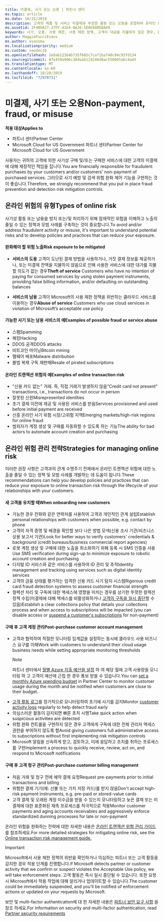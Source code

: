 ```yaml
---
title: 미결제, 사기 또는 오용 | 파트너 센터
ms.topic: article
ms.date: 10/25/2019
description: 고객의 제품 및 서비스 미결제와 부정한 활동 또는 오용을 포함하여 온라인 트랜잭션의 위험을 관리하기 위한 전략입니다.
ms.assetid: 2F4B9A27-37FF-41E4-8A26-5EAE88DD8A49
keywords: 사기, 오용, 사용 제한, 사용 제한 정책, 고객이 대금을 지불하지 않은 경우, 온라인 위험, 서비스 도용, 서비스 남용, 구독 일시 중단
author: MaggiePucciEvans
ms.author: evansma
ms.localizationpriority: medium
ms.custom: seodec18
ms.openlocfilehash: 2e8ab123b4b735f685c7caf1ba740c04c93fd134
ms.sourcegitcommit: 07e459a906c384eab114246d0ac550605abc4a45
ms.translationtype: MT
ms.contentlocale: ko-KR
ms.lasthandoff: 10/28/2019
ms.locfileid: "72978731"
---
```

# <a name="non-payment-fraud-or-misuse"></a><span data-ttu-id="c490d-104">미결제, 사기 또는 오용</span><span class="sxs-lookup"><span data-stu-id="c490d-104">Non-payment, fraud, or misuse</span></span>

<span data-ttu-id="c490d-105">**적용 대상**</span><span class="sxs-lookup"><span data-stu-id="c490d-105">**Applies to**</span></span>

-  <span data-ttu-id="c490d-106">파트너 센터</span><span class="sxs-lookup"><span data-stu-id="c490d-106">Partner Center</span></span>
-  <span data-ttu-id="c490d-107">Microsoft Cloud for US Government 파트너 센터</span><span class="sxs-lookup"><span data-stu-id="c490d-107">Partner Center for Microsoft Cloud for US Government</span></span>



<span data-ttu-id="c490d-108">사용자는 귀하의 고객에 의한 사기성 구매 및/또는 구매한 서비스에 대한 고객의 미결제에 대해 재정적인 책임을 집니다.</span><span class="sxs-lookup"><span data-stu-id="c490d-108">You are financially responsible for fraudulent purchases by your customers and/or customers' non-payment of purchased services.</span></span> <span data-ttu-id="c490d-109">그러므로 사기 예방 및 검색 위험 완화 제어 기능을 구현하는 것이 좋습니다.</span><span class="sxs-lookup"><span data-stu-id="c490d-109">Therefore, we strongly recommend that you put in place fraud prevention and detection risk mitigation controls.</span></span>

## <a name="types-of-online-risk"></a><span data-ttu-id="c490d-110">온라인 위험의 유형</span><span class="sxs-lookup"><span data-stu-id="c490d-110">Types of online risk</span></span>

<span data-ttu-id="c490d-111">사기성 활동 또는 남용을 방지 또는/및 처리하기 위해 잠재적인 위험을 이해하고 노출의 줄일 수 있는 정책과 모범 사례를 구축하는 것이 중요합니다.</span><span class="sxs-lookup"><span data-stu-id="c490d-111">To avoid and/or address fraudulent activity or misuse, it's important to understand potential risks and to develop policies and practices that can reduce your exposure.</span></span>

#### <a name="risk-exposure-to-be-mitigated"></a><span data-ttu-id="c490d-112">완화해야 할 위험 노출</span><span class="sxs-lookup"><span data-stu-id="c490d-112">Risk exposure to be mitigated</span></span>

- <span data-ttu-id="c490d-113">**서비스의 도용** 고객이 도난된 결제 방법을 사용하거나, 거짓 결제 정보를 제공하거나, 또는 미결제 잔액을 지불하지 않음으로 인해 사용한 서비스에 대한 대가를 지불할 의도가 없는 경우</span><span class="sxs-lookup"><span data-stu-id="c490d-113">**Theft of service** Customers who have no intention of paying for consumed services by using stolen payment instruments, providing false billing information, and/or defaulting on outstanding balances</span></span>

- <span data-ttu-id="c490d-114">**서비스의 남용** 고객이 Microsoft의 사용 제한 정책을 위반하는 클라우드 서비스를 이용하는 경우</span><span class="sxs-lookup"><span data-stu-id="c490d-114">**Abuse of service** Customers who use cloud services in violation of Microsoft’s acceptable use policy</span></span>

#### <a name="examples-of-possible-fraud-or-service-abuse"></a><span data-ttu-id="c490d-115">가능한 사기 또는 남용 서비스의 예</span><span class="sxs-lookup"><span data-stu-id="c490d-115">Examples of possible fraud or service abuse</span></span>
- <span data-ttu-id="c490d-116">스팸</span><span class="sxs-lookup"><span data-stu-id="c490d-116">Spamming</span></span>
- <span data-ttu-id="c490d-117">해킹</span><span class="sxs-lookup"><span data-stu-id="c490d-117">Hacking</span></span>
- <span data-ttu-id="c490d-118">DDOS 공격</span><span class="sxs-lookup"><span data-stu-id="c490d-118">DDOS attacks</span></span>
- <span data-ttu-id="c490d-119">비트코인 마이닝</span><span class="sxs-lookup"><span data-stu-id="c490d-119">Bitcoin mining</span></span>
- <span data-ttu-id="c490d-120">맬웨어 배포</span><span class="sxs-lookup"><span data-stu-id="c490d-120">Malware distribution</span></span>
- <span data-ttu-id="c490d-121">불법 복제 구독 재판매</span><span class="sxs-lookup"><span data-stu-id="c490d-121">Resale of pirated subscriptions</span></span> 

#### <a name="examples-of-online-transaction-risk"></a><span data-ttu-id="c490d-122">온라인 트랜잭션 위험의 예</span><span class="sxs-lookup"><span data-stu-id="c490d-122">Examples of online transaction risk</span></span>
- <span data-ttu-id="c490d-123">"신용 카드 없는" 거래. 즉, 직접 거래가 발생하지 않음</span><span class="sxs-lookup"><span data-stu-id="c490d-123">"Credit card not present" transactions, i.e., transactions do not occur in person</span></span>
- <span data-ttu-id="c490d-124">잘못된 신원</span><span class="sxs-lookup"><span data-stu-id="c490d-124">Misrepresented identities</span></span>
- <span data-ttu-id="c490d-125">초기 결제 이전에 제공 및 사용된 서비스를 받음</span><span class="sxs-lookup"><span data-stu-id="c490d-125">Services provisioned and used before initial payment are received</span></span>
- <span data-ttu-id="c490d-126">신흥 온라인 사기 위험 시장/고위험 지역</span><span class="sxs-lookup"><span data-stu-id="c490d-126">Emerging markets/high-risk regions for online fraud</span></span>
- <span data-ttu-id="c490d-127">범죄자가 계정 생성 및 구매를 자동화할 수 있도록 하는 기능</span><span class="sxs-lookup"><span data-stu-id="c490d-127">The ability for bad actors to automate account creation and purchasing</span></span>

## <a name="strategies-for-managing-online-risk"></a><span data-ttu-id="c490d-128">온라인 위험 관리 전략</span><span class="sxs-lookup"><span data-stu-id="c490d-128">Strategies for managing online risk</span></span>

<span data-ttu-id="c490d-129">이러한 권장 사항은 고객과의 관계 수명주기 전체에서 온라인 트랜잭션 위험에 대한 노출을 줄일 수 있는 정책 및 모범 사례를 개발하는 데 도움이 됩니다.</span><span class="sxs-lookup"><span data-stu-id="c490d-129">These recommendations can help you develop policies and practices that can reduce your exposure to online transaction risk through the lifecycle of your relationships with your customers.</span></span>  

#### <a name="when-onboarding-new-customers"></a><span data-ttu-id="c490d-130">새 고객을 유치할 때</span><span class="sxs-lookup"><span data-stu-id="c490d-130">When onboarding new customers</span></span>
- <span data-ttu-id="c490d-131">가능한 경우 전화와 같은 연락처를 사용하여 고객과 개인적인 관계 설립</span><span class="sxs-lookup"><span data-stu-id="c490d-131">Establish personal relationships with customers when possible, e.g. contact by phone</span></span>
- <span data-ttu-id="c490d-132">고객의 자격 증명 및 배경을 확인할 보다 나은 방법 모색(신용 조사 기관/비즈니스 상용 보고서 기관)</span><span class="sxs-lookup"><span data-stu-id="c490d-132">Look for better ways to verify customers' credentials & background (credit bureaus/business commercial report agencies)</span></span> 
- <span data-ttu-id="c490d-133">로봇 계정 생성 및 구매에 대한 노출을 최소화하기 위해 등록 시 SMS 인증을 사용</span><span class="sxs-lookup"><span data-stu-id="c490d-133">Use SMS verification during sign-up to minimize exposure to robotic account creation and purchasing</span></span>
- <span data-ttu-id="c490d-134">디지털 ID 서비스와 같은 서비스를 사용하여 ID 관리 및 추적</span><span class="sxs-lookup"><span data-stu-id="c490d-134">Identity management and tracking using services such as digital identity services</span></span>
- <span data-ttu-id="c490d-135">고객의 금융 상태를 평가하는 엄격한 신용 카드 사기 탐지 시스템</span><span class="sxs-lookup"><span data-stu-id="c490d-135">Rigorous credit card fraud detection systems to assess customer financial strength</span></span>
- <span data-ttu-id="c490d-136">컬렉션 처리 및 구독에 대한 액세스에 영향을 미치는 경우를 상기한 뚜렷한 컬렉션 정책 수립(미결제에 대해 액세스를 비활성화하거나 [고객의 구독을 일시 중단](suspend-a-subscription.md)할 수 있음)</span><span class="sxs-lookup"><span data-stu-id="c490d-136">Establish a clear collections policy that details your collections process and when access to subscriptions will be impacted (you can disable access or [suspend a customer's subscriptions](suspend-a-subscription.md) for non-payment)</span></span>

#### <a name="post-purchase-customer-account-management"></a><span data-ttu-id="c490d-137">구매 후 고객 계정 관리</span><span class="sxs-lookup"><span data-stu-id="c490d-137">Post-purchase customer account management</span></span>
- <span data-ttu-id="c490d-138">고객과 협력하여 적절한 모니터링 임계값을 설정하는 동시에 클라우드 사용 비즈니스 요구를 이해</span><span class="sxs-lookup"><span data-stu-id="c490d-138">Work with customers to understand their cloud usage business needs while setting appropriate monitoring thresholds</span></span>
    > [!NOTE]  
    >  <span data-ttu-id="c490d-139">파트너 센터에서 [월별 Azure 지출 예산을 설정](set-an-azure-spending-budget-for-your-customers.md) 하 여 해당 월에 고객 사용량을 모니터링 하 고 고객이 예산에 근접 한 경우 통보 받을 수 있습니다.</span><span class="sxs-lookup"><span data-stu-id="c490d-139">You can [set a monthly Azure spending budget](set-an-azure-spending-budget-for-your-customers.md) in Partner Center to monitor customer usage during the month and be notified when customers are close to their budget.</span></span>
- <span data-ttu-id="c490d-140">[고객 활동 로그](activity-logs.md)를 정기적으로 모니터링하여 초기에 사기를 감지</span><span class="sxs-lookup"><span data-stu-id="c490d-140">Monitor [customer activity logs](activity-logs.md) regularly to help detect fraud early</span></span>
- <span data-ttu-id="c490d-141">의심스러운 활동이 감지되면 빠른 초치 시행</span><span class="sxs-lookup"><span data-stu-id="c490d-141">Take quick action when suspicious activities are detected</span></span>
- <span data-ttu-id="c490d-142">위험 완화 컨트롤을 구현하지 않은 경우 고객에게 구독에 대한 전체 관리자 액세스 권한을 부여하지 않도록 함</span><span class="sxs-lookup"><span data-stu-id="c490d-142">Avoid giving customers full administrative access to subscriptions without first implementing risk mitigation controls</span></span>
- <span data-ttu-id="c490d-143">Microsoft 알림을 신속하게 받고, 검토하고, 이에 응답하고 조치를 취하는 프로세스를 구현</span><span class="sxs-lookup"><span data-stu-id="c490d-143">Implement a process to quickly receive, review, act on, and respond to Microsoft notifications</span></span>

#### <a name="post-purchase-customer-billing-management"></a><span data-ttu-id="c490d-144">구매 후 고객 청구 관리</span><span class="sxs-lookup"><span data-stu-id="c490d-144">Post-purchase customer billing management</span></span>
- <span data-ttu-id="c490d-145">처음 거래 및 청구 전에 예약 결제 요청</span><span class="sxs-lookup"><span data-stu-id="c490d-145">Request pre-payments prior to initial transactions and billing</span></span> 
- <span data-ttu-id="c490d-146">위험한 결제 기기(예: 선불 또는 가치 저장 카드)를 받지 않음</span><span class="sxs-lookup"><span data-stu-id="c490d-146">Don't accept high-risk payment instruments, e.g. pre-paid or stored-value cards</span></span>
- <span data-ttu-id="c490d-147">고객 결제 및 오래된 계정 미수금을 받을 수 있는지 모니터링하고 늦은 결제 또는 미결제에 대한 표준화된 재촉 프로세스를 적극적으로 적용</span><span class="sxs-lookup"><span data-stu-id="c490d-147">Monitor customer payments and aging accounts receivables and aggressively enforce standardized dunning processes for late or non-payment</span></span>

<span data-ttu-id="c490d-148">온라인 위험을 완화하는 전략에 대한 자세한 내용은 [온라인 트랜잭션 위험 관리 가이드](https://assets.windowsphone.com/7d885238-e13b-4f10-a682-3d5adacd2859/CSP-PartnerRiskGuide-APSFinal_InvariantCulture_Default.zip)를 참조하세요.</span><span class="sxs-lookup"><span data-stu-id="c490d-148">For more detailed strategies for mitigating online risk, see the [Online transaction risk management guide.](https://assets.windowsphone.com/7d885238-e13b-4f10-a682-3d5adacd2859/CSP-PartnerRiskGuide-APSFinal_InvariantCulture_Default.zip)</span></span>

> [!IMPORTANT]  
> <span data-ttu-id="c490d-149">Microsoft에서 사용 제한 정책의 위반을 확인하거나 의심하는 파트너 또는 고객 활동을 감지한 경우 적용 단계를 진행합니다.</span><span class="sxs-lookup"><span data-stu-id="c490d-149">If Microsoft detects partner or customer activity that we confirm or suspect violates the Acceptable Use policy, we will take enforcement steps.</span></span> <span data-ttu-id="c490d-150">고객 활동은 즉시 일시 중단될 수 있습니다. 또한 요청 시 Microsoft에서 적용 작업에 대해 알리거나 업데이트할 수 있습니다.</span><span class="sxs-lookup"><span data-stu-id="c490d-150">The customer could be immediately suspended, and you'll be notified of enforcement actions or updated on your requests by Microsoft.</span></span>

 <span data-ttu-id="c490d-151">보안 및 multi-factor authentication에 대 한 자세한 내용은 [파트너 보안 요구 사항](partner-security-requirements.md) 을 참조 하세요.</span><span class="sxs-lookup"><span data-stu-id="c490d-151">For information on security and multi-factor authentication, read [Partner security requirements](partner-security-requirements.md)</span></span>

 



